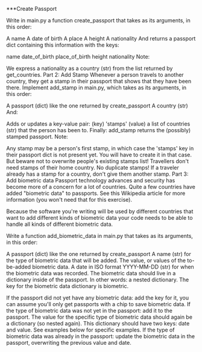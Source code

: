 ***Create Passport

Write in main.py a function create_passport that takes as its arguments, in this order:

A name
A date of birth 
A place A height 
A nationality And returns a passport dict containing this information with the keys:

name date_of_birth place_of_birth height nationality Note:

We express a nationality as a country (str) from the list returned by get_countries. Part 2: Add Stamp Whenever a person travels to another country, they get a stamp in their passport that shows that they have been there. Implement add_stamp in main.py, which takes as its arguments, in this order:

A passport (dict) like the one returned by create_passport A country (str) And:

Adds or updates a key-value pair: (key) 'stamps' (value) a list of countries (str) that the person has been to. Finally: add_stamp returns the (possibly) stamped passport. Note:

Any stamp may be a person's first stamp, in which case the 'stamps' key in their passport dict is not present yet. You will have to create it in that case. But beware not to overwrite people's existing stamps list! Travellers don't need stamps of their home country. No duplicate stamps! If a traveler already has a stamp for a country, don't give them another stamp. Part 3: Add biometric data Passport technology advances and security has become more of a concern for a lot of countries. Quite a few countries have added "biometric data" to passports. See this Wikipedia article for more information (you won't need that for this exercise).

Because the software you're writing will be used by different countries that want to add different kinds of biometric data your code needs to be able to handle all kinds of different biometric data.

Write a function add_biometric_data in main.py that takes as its arguments, in this order:

A passport (dict) like the one returned by create_passport A name (str) for the type of biometric data that will be added. The value, or values of the to-be-added biometric data. A date in ISO format YYYY-MM-DD (str) for when the biometric data was recorded. The biometric data should live in a dictionary inside of the passport. In other words: a nested dictionary. The key for the biometric data dictionary is biometric.

If the passport did not yet have any biometric data: add the key for it, you can assume you'll only get passports with a chip to save biometric data. If the type of biometric data was not yet in the passport: add it to the passport. The value for the specific type of biometric data should again be a dictionary (so nested again). This dictionary should have two keys: date and value. See examples below for specific examples. If the type of biometric data was already in the passport: update the biometric data in the passport, overwriting the previous value and date.
